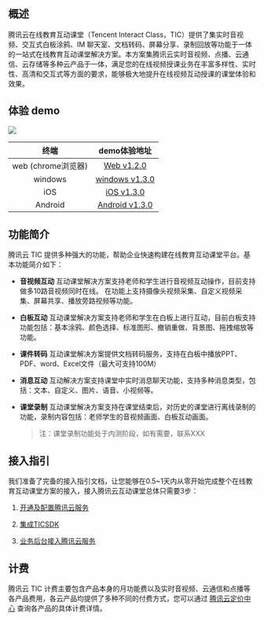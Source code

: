 ## 概述

腾讯云在线教育互动课堂（Tencent Interact Class，TIC）提供了集实时音视频、交互式白板涂鸦、IM 聊天室、文档转码、屏幕分享、录制回放等功能于一体的一站式在线教育互动课堂解决方案。本方案集腾讯云实时音视频、点播、云通信、云存储等多种云产品于一体，满足您的在线视频授课业务在丰富多样性、实时性、高清和交互式等方面的要求，能够极大地提升在线视频互动授课的课堂体验和效果。

## 体验 demo
![](https://main.qcloudimg.com/raw/37daf67e772cf97d32e5511fca8c830c.png)

| 终端        | demo体验地址  |
| :-------------: | :-----:|
|web (chrome浏览器) | [Web v1.2.0](https://sxb.qcloud.com/web-edu/index.html) |
| windows | [windows v1.3.0](http://dldir1.qq.com/hudongzhibo/EDU/pc/EDU_PC_DEMO_1.3.0.zip) | 
| iOS     | [iOS v1.3.0](https://www.pgyer.com/0WzL) |
| Android | [Android v1.3.0](http://dldir1.qq.com/hudongzhibo/EDU/android/edu_android_1.3.0.apk) | 

## 功能简介

腾讯云 TIC 提供多种强大的功能，帮助企业快速构建在线教育互动课堂平台。基本功能简介如下：

- **音视频互动**
  互动课堂解决方案支持老师和学生进行音视频互动操作，目前支持做多10路音视频同时在线。
  在功能上支持摄像头视频采集、自定义视频采集、屏幕共享、播放旁路视频等功能。

- **白板互动**
  互动课堂解决方案支持老师和学生在白板上进行互动，目前白板支持功能包括：基本涂鸦、颜色选择、标准图形、撤销重做、背景图、拖拽缩放等功能。

- **课件转码**
  互动课堂解决方案提供文档转码服务，支持在白板中播放PPT、PDF、word、Excel文件（最大可支持100M）

- **消息互动**
  互动解决方案支持课堂中实时消息聊天功能，支持多种消息类型，包括：文本、自定义、图片、语音、小视频等。

- **课堂录制**
  互动课堂解决方案支持在课堂结束后，对历史的课堂进行离线录制的功能，录制内容包括：老师学生的音视频画面、白板互动画面。  
  
  > 注：课堂录制功能处于内测阶段，如有需要，联系XXX

## 接入指引

我们准备了完备的接入指引文档，让您能够在0.5~1天内从零开始完成整个在线教育互动课堂方案的接入，接入腾讯云互动课堂总体只需要3步：

1. [开通及配置腾讯云服务](https://github.com/zhaoyang21cn/edu_project/blob/master/%E6%8E%A5%E5%85%A5%E6%8C%87%E5%BC%95%E6%96%87%E6%A1%A3/%E5%BC%80%E9%80%9A%E5%92%8C%E9%85%8D%E7%BD%AE%E8%85%BE%E8%AE%AF%E4%BA%91%E6%9C%8D%E5%8A%A1.md)

2. [集成TICSDK](https://github.com/zhaoyang21cn/edu_project/blob/master/%E6%8E%A5%E5%85%A5%E6%8C%87%E5%BC%95%E6%96%87%E6%A1%A3/%E9%9B%86%E6%88%90TICSDK.md)

3. [业务后台接入腾讯云服务](https://github.com/zhaoyang21cn/edu_project/blob/master/%E6%8E%A5%E5%85%A5%E6%8C%87%E5%BC%95%E6%96%87%E6%A1%A3/%E4%B8%9A%E5%8A%A1%E5%90%8E%E5%8F%B0%E6%8E%A5%E5%85%A5%E8%85%BE%E8%AE%AF%E4%BA%91%E6%9C%8D%E5%8A%A1.md)

## 计费                                         

腾讯云 TIC 计费主要包含产品本身的月功能费以及实时音视频、云通信和点播等各产品费用，各云产品均提供了多种不同的付费方式，您可以通过 [腾讯云定价中心](https://buy.cloud.tencent.com/price) 查询各产品的具体计费详情。

